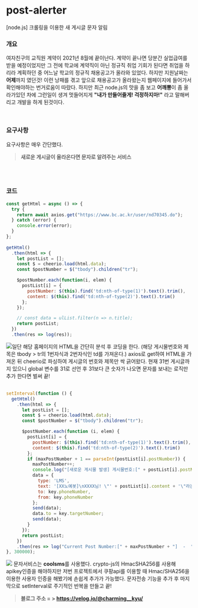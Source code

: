 # post-alerter
[node.js] 크롤링을 이용한 새 게시글 문자 알림

### 개요
여자친구의 교직원 계약이 2021년 8월에 끝이난다. 계약이 끝나면 당분간 실업급여를 받을 예정이었지만 그 전에 학교에 계약직이 아닌 정규직 취업 기회가 된다면 취업을 하리라 계획하던 중 어느날 학교의 정규직 채용공고가 올라와 있었다. 하지만 지원날짜는 **어제**까지 였던것! 이런 낭패를 겪고 앞으로 채용공고가 올라왔는지 웹페이지에 들어가서 확인해야하는 번거로움이 따랐다. 하지만 최근 node.js의 맛을 좀 보고 **어깨뽕**이 좀 올라가있던 차에 그런일이 생겨 멋들어지게 **"내가 만들어줄게! 걱정하지마!"** 라고 말해버리고 개발을 하게 된것이다.

<br/>

### 요구사항
요구사항은 매우 간단했다.
> **새로운 게시글이 올라온다면 문자로 알려주는 서비스**

<br/><br/>
      
### 코드
```javascript
const getHtml = async () => {
  try {
    return await axios.get("https://www.bc.ac.kr/user/nd70345.do");
  } catch (error) {
    console.error(error);
  }
};
 
getHtml()
  .then(html => {
    let postList = [];
    const $ = cheerio.load(html.data);
    const $postNumber = $("tbody").children("tr");

    $postNumber.each(function(i, elem) {
      postList[i] = {
        postNumber: $(this).find('td:nth-of-type(1)').text().trim(),
        content: $(this).find('td:nth-of-type(2)').text().trim()
      };
    });

    // const data = ulList.filter(n => n.title);
    return postList;
  })
  .then(res => log(res));
```
![](https://images.velog.io/images/charming__kyu/post/704e626d-b483-4d31-8433-ea7624c41c77/%E1%84%89%E1%85%B3%E1%84%8F%E1%85%B3%E1%84%85%E1%85%B5%E1%86%AB%E1%84%89%E1%85%A3%E1%86%BA%202021-02-15%20%E1%84%8B%E1%85%A9%E1%84%92%E1%85%AE%204.32.36.png)일단 해당 홈페이지의 HTML을 간단히 분석 후 코딩을 한다. 
(해당 게시물번호와 제목은 tbody > tr의 1번자식과 2번자식인 td를 가져온다.) 
axios로 get하여 HTML을 가져온 뒤 cheerio로 파싱하여 게시글의 번호와 제목만 싹 긁어왔다. 현재 31번 게시글까지 있으니 global 변수를 31로 선언 후 31보다 큰 숫자가 나오면 문자를 보내는 로직만 추가 한다면 벌써 끝!
<br/><br/>
```javascript
setInterval(function () {
  getHtml()
    .then(html => {
      let postList = [];
      const $ = cheerio.load(html.data);
      const $postNumber = $("tbody").children("tr");

      $postNumber.each(function (i, elem) {
        postList[i] = {
          postNumber: $(this).find('td:nth-of-type(1)').text().trim(),
          content: $(this).find('td:nth-of-type(2)').text().trim()
        };
        if (maxPostNumber + 1 == parseInt(postList[i].postNumber)) {
          maxPostNumber++;
          console.log("[새로운 게시물 발생] 게시물번호:[" + postList[i].postNumber + "] 게시물:[" + postList[i].content + "]");
          data = {
            type: 'LMS',
            text: '[XX노예봇]\nXXXX님! \"' + postList[i].content + '\"라는 새로운 채용공고가 올라왔습니다. 확인해주세요!!! 오늘 하루도 화이팅하세요!\n사랑해요!\n-XX노예 올림',
            to: key.phoneNumber,
            from: key.phoneNumber
          };
          send(data);
          data.to = key.targetNumber;
          send(data);
        }
      });
      return postList;
    })
    .then(res => log("Current Post Number:[" + maxPostNumber + "]  -  " + moment().format("YYYY-MM-DD HH:mm:ss")));
}, 300000);
```
![](https://images.velog.io/images/charming__kyu/post/62d9d521-02b0-4580-adc6-be0a43c40bd2/%E1%84%89%E1%85%B3%E1%84%8F%E1%85%B3%E1%84%85%E1%85%B5%E1%86%AB%E1%84%89%E1%85%A3%E1%86%BA%202021-02-15%20%E1%84%8B%E1%85%A9%E1%84%92%E1%85%AE%204.57.26.png) 문자서비스는 **coolsms**를 사용했다. crypto-js의 HmacSHA256를 사용해 apikey인증을 해야하지만 저번 프로젝트에서 쿠팡api를 이용할 때 Hmac/SHA256을 이용한 사용자 인증을 해봤기에 손쉽게 추가가 가능했다. 문자전송 기능을 추가 후 마지막으로 setInterval로 주기적인 반복을 만들고 끝!
<br/>

> **블로그 주소 = > https://velog.io/@charming__kyu/**
